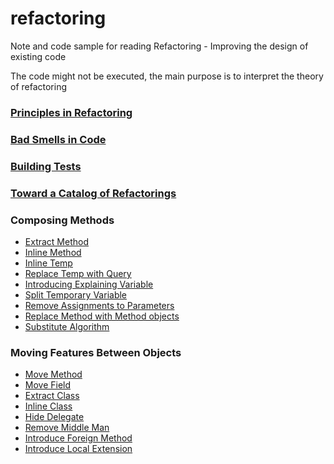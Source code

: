 # refactoring
Note and code sample for reading Refactoring - Improving the design of existing code

The code might not be executed, the main purpose is to interpret the theory of refactoring

### [Principles in Refactoring](./ch2/Principles%20in%20Refactoring.md)

### [Bad Smells in Code](./ch3/Bad%20Smells%20in%20Code.md)

### [Building Tests](./ch4/Building%20Tests.md)

### [Toward a Catalog of Refactorings](./ch5/Toward%20a%20Catalog%20of%20Refactorings.md)

### Composing Methods

- [Extract Method](./ch6/ExtractMethod.java)
- [Inline Method](./ch6/InlineMethod.java)
- [Inline Temp](./ch6/InlineTemp.java)
- [Replace Temp with Query](./ch6/ReplaceTempWithQuery.java)
- [Introducing Explaining Variable](./ch6/IntroduceExplainingVariable.java)
- [Split Temporary Variable](./ch6/SplitTemporaryVariable.java)
- [Remove Assignments to Parameters](./ch6/RemoveAssignmentsToParameters.java)
- [Replace Method with Method objects](./ch6/ReplaceMethodWithMethodObject.java)
- [Substitute Algorithm](./ch6/SubstituteAlgorithm.java)

### Moving Features Between Objects

- [Move Method](./ch7/MoveMethod.java)
- [Move Field](./ch7/MoveField.java)
- [Extract Class](./ch7/ExtractClass.java)
- [Inline Class](./ch7/InlineClass.java)
- [Hide Delegate](./ch7/HideDelegate.java)
- [Remove Middle Man](./ch7/RemoveMiddleMan.java)
- [Introduce Foreign Method](./ch7/IntroduceForeignMethod.java)
- [Introduce Local Extension](./ch7/IntroduceLocalExtension.java)
